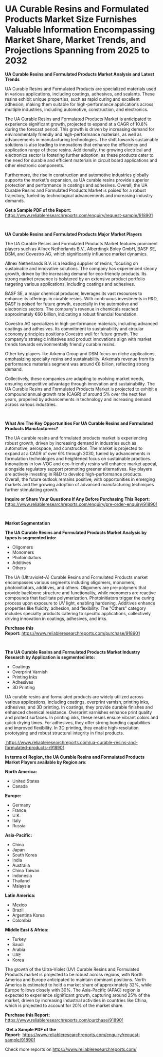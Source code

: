 <p><h1>UA Curable Resins and Formulated Products Market Size Furnishes Valuable Information Encompassing Market Share, Market Trends, and Projections Spanning from 2025 to 2032</h1></p><p><strong>UA Curable Resins and Formulated Products Market Analysis and Latest Trends</strong></p>
<p><p>UA Curable Resins and Formulated Products are specialized materials used in various applications, including coatings, adhesives, and sealants. These resins exhibit unique properties, such as rapid curing and excellent adhesion, making them suitable for high-performance applications across multiple industries, including automotive, construction, and electronics.</p><p>The UA Curable Resins and Formulated Products Market is anticipated to experience significant growth, projected to expand at a CAGR of 10.8% during the forecast period. This growth is driven by increasing demand for environmentally friendly and high-performance materials, as well as advancements in manufacturing technologies. The shift towards sustainable solutions is also leading to innovations that enhance the efficiency and application range of these resins. Additionally, the growing electrical and electronics sector is fostering further adoption, as these products cater to the need for durable and efficient materials in circuit board applications and other electronic components.</p><p>Furthermore, the rise in construction and automotive industries globally supports the market's expansion, as UA curable resins provide superior protection and performance in coatings and adhesives. Overall, the UA Curable Resins and Formulated Products Market is poised for a robust trajectory, fueled by technological advancements and increasing industry demands.</p></p>
<p><strong>Get a Sample PDF of the Report:&nbsp;</strong> <a href="https://www.reliableresearchreports.com/enquiry/request-sample/918901?utm_campaign=3051&utm_medium=2&utm_source=Github&utm_content=ia&utm_term=02042025&utm_id=ua-curable-resins-and-formulated-products">https://www.reliableresearchreports.com/enquiry/request-sample/918901</a></p>
<p>&nbsp;</p>
<p><strong>UA Curable Resins and Formulated Products Major Market Players</strong></p>
<p><p>The UA Curable Resins and Formulated Products Market features prominent players such as Allnex Netherlands B.V., Alberdingk Boley GmbH, BASF SE, DSM, and Covestro AG, which significantly influence market dynamics.</p><p>Allnex Netherlands B.V. is a leading supplier of resins, focusing on sustainable and innovative solutions. The company has experienced steady growth, driven by the increasing demand for eco-friendly products. Its strong market presence is bolstered by an extensive product portfolio targeting various applications, including coatings and adhesives.</p><p>BASF SE, a major chemical producer, leverages its vast resources to enhance its offerings in curable resins. With continuous investments in R&D, BASF is poised for future growth, especially in the automotive and electronics sectors. The company's revenue in chemicals reached approximately €60 billion, indicating a robust financial foundation.</p><p>Covestro AG specializes in high-performance materials, including advanced coatings and adhesives. Its commitment to sustainability and circular economy principles positions Covestro well for future growth. The company's strategic initiatives and product innovations align with market trends towards environmentally friendly curable resins.</p><p>Other key players like Arkema Group and DSM focus on niche applications, emphasizing specialty resins and sustainability. Arkema’s revenue from its performance materials segment was around €8 billion, reflecting strong demand.</p><p>Collectively, these companies are adapting to evolving market needs, ensuring competitive advantage through innovation and sustainability. The UA Curable Resins and Formulated Products Market is projected to exhibit a compound annual growth rate (CAGR) of around 5% over the next few years, propelled by advancements in technology and increasing demand across various industries.</p></p>
<p>&nbsp;</p>
<p><strong>What Are The Key Opportunities For UA Curable Resins and Formulated Products Manufacturers?</strong></p>
<p><p>The UA curable resins and formulated products market is experiencing robust growth, driven by increasing demand in industries such as automotive, aerospace, and construction. The market is projected to expand at a CAGR of over 6% through 2030, fueled by advancements in formulation technologies and heightened focus on sustainable practices. Innovations in low-VOC and eco-friendly resins will enhance market appeal, alongside regulatory support promoting greener alternatives. Key players are actively investing in R&D to develop high-performance products. Overall, the future outlook remains positive, with opportunities in emerging markets and the growing adoption of advanced manufacturing techniques further stimulating growth.</p></p>
<p><strong>Inquire or Share Your Questions If Any Before Purchasing This Report:</strong> <a href="https://www.reliableresearchreports.com/enquiry/pre-order-enquiry/918901?utm_campaign=3051&utm_medium=2&utm_source=Github&utm_content=ia&utm_term=02042025&utm_id=ua-curable-resins-and-formulated-products">https://www.reliableresearchreports.com/enquiry/pre-order-enquiry/918901</a></p>
<p>&nbsp;</p>
<p><strong>Market Segmentation</strong></p>
<p><strong>The UA Curable Resins and Formulated Products Market Analysis by types is segmented into:</strong></p>
<p><ul><li>Oligomers</li><li>Monomers</li><li>Photoinitiators</li><li>Additives</li><li>Others</li></ul></p>
<p><p>The UA (Ultraviolet-A) Curable Resins and Formulated Products market encompasses various segments including oligomers, monomers, photoinitiators, additives, and others. Oligomers are pre-polymers that provide backbone structure and functionality, while monomers are reactive compounds that facilitate polymerization. Photoinitiators trigger the curing process upon exposure to UV light, enabling hardening. Additives enhance properties like fluidity, adhesion, and flexibility. The "Others" category includes specialty products catering to specific applications, collectively driving innovation in coatings, adhesives, and inks.</p></p>
<p><strong>Purchase this Report:&nbsp;</strong><a href="https://www.reliableresearchreports.com/purchase/918901?utm_campaign=3051&utm_medium=2&utm_source=Github&utm_content=ia&utm_term=02042025&utm_id=ua-curable-resins-and-formulated-products">https://www.reliableresearchreports.com/purchase/918901</a></p>
<p>&nbsp;</p>
<p><strong>The UA Curable Resins and Formulated Products Market Industry Research by Application is segmented into:</strong></p>
<p><ul><li>Coatings</li><li>Overprint Varnish</li><li>Printing Inks</li><li>Adhesives</li><li>3D Printing</li></ul></p>
<p><p>UA curable resins and formulated products are widely utilized across various applications, including coatings, overprint varnish, printing inks, adhesives, and 3D printing. In coatings, they provide durable finishes and enhanced chemical resistance. Overprint varnishes enhance print quality and protect surfaces. In printing inks, these resins ensure vibrant colors and quick drying times. For adhesives, they offer strong bonding capabilities and improved flexibility. In 3D printing, they enable high-resolution prototyping and robust structural integrity in final products.</p></p>
<p><a href="https://www.reliableresearchreports.com/ua-curable-resins-and-formulated-products-r918901?utm_campaign=3051&utm_medium=2&utm_source=Github&utm_content=ia&utm_term=02042025&utm_id=ua-curable-resins-and-formulated-products">&nbsp;https://www.reliableresearchreports.com/ua-curable-resins-and-formulated-products-r918901</a></p>
<p><strong>In terms of Region, the UA Curable Resins and Formulated Products Market Players available by Region are:</strong></p>
<p>
    <p> <strong> North America: </strong>
        <ul>
            <li>United States</li>
            <li>Canada</li>
        </ul>
        </p> 
    <p> <strong> Europe: </strong>
        <ul>
            <li>Germany</li>
            <li>France</li>
            <li>U.K.</li>
            <li>Italy</li>
            <li>Russia</li>
        </ul>
        </p> 
    <p> <strong> Asia-Pacific: </strong>
        <ul>
            <li>China</li>
            <li>Japan</li>
            <li>South Korea</li>
            <li>India</li>
            <li>Australia</li>
            <li>China Taiwan</li>
            <li>Indonesia</li>
            <li>Thailand</li>
            <li>Malaysia</li>
        </ul>
        </p> 
    <p> <strong> Latin America: </strong>
        <ul>
            <li>Mexico</li>
            <li>Brazil</li>
            <li>Argentina Korea</li>
            <li>Colombia</li>
        </ul>
        </p> 
    <p> <strong> Middle East & Africa: </strong>
        <ul>
            <li>Turkey</li>
            <li>Saudi</li>
            <li>Arabia</li>
            <li>UAE</li>
            <li>Korea</li>
        </ul>
    </p>
    </p>
<p><p>The growth of the Ultra-Violet (UV) Curable Resins and Formulated Products market is projected to be robust across regions, with North America and Europe anticipated to maintain dominant positions. North America is estimated to hold a market share of approximately 32%, while Europe follows closely with 30%. The Asia-Pacific (APAC) region is expected to experience significant growth, capturing around 25% of the market, driven by increasing industrial activities in countries like China, which is projected to account for 20% of the market share.</p></p>
<p><strong>Purchase this Report: </strong><a href="https://www.reliableresearchreports.com/purchase/918901?utm_campaign=3051&utm_medium=2&utm_source=Github&utm_content=ia&utm_term=02042025&utm_id=ua-curable-resins-and-formulated-products">https://www.reliableresearchreports.com/purchase/918901</a></p>
<p>&nbsp;<strong>Get a Sample PDF of the Report:&nbsp;&nbsp;</strong><a href="https://www.reliableresearchreports.com/enquiry/request-sample/918901?utm_campaign=3051&utm_medium=2&utm_source=Github&utm_content=ia&utm_term=02042025&utm_id=ua-curable-resins-and-formulated-products">https://www.reliableresearchreports.com/enquiry/request-sample/918901</a></p>
<p><strong></strong></p>
<p>Check more reports on <a href="https://www.reliableresearchreports.com/?utm_campaign=3051&utm_medium=2&utm_source=Github&utm_content=ia&utm_term=02042025&utm_id=ua-curable-resins-and-formulated-products">https://www.reliableresearchreports.com/</a></p>